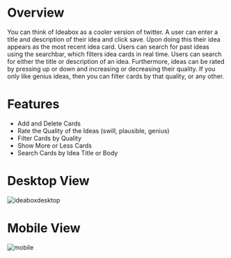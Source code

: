 # Overview
You can think of Ideabox as a cooler version of twitter. A user can enter a title and description of their idea and click save.
Upon doing this their idea appears as the most recent idea card. Users can search for past ideas using the searchbar, which 
filters idea cards in real time. Users can search for either the title or description of an idea. Furthermore, ideas can be 
rated by pressing up or down and increasing or decreasing their quality. If you only like genius ideas, then you can filter cards by that quality, or any other. 

# Features
* Add and Delete Cards
* Rate the Quality of the Ideas (swill, plausible, genius)
* Filter Cards by Quality
* Show More or Less Cards
* Search Cards by Idea Title or Body

# Desktop View

![ideaboxdesktop](https://user-images.githubusercontent.com/42000931/53045559-2df91180-344b-11e9-94ef-ad252a177214.png)

# Mobile View

![mobile](https://user-images.githubusercontent.com/42000931/53135620-2b74e580-3539-11e9-87b8-1c3e00b5f3e4.png)

